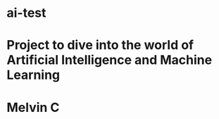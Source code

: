 # ai-test
# Project to dive into the world of Artificial Intelligence and Machine Learning
# Melvin C
